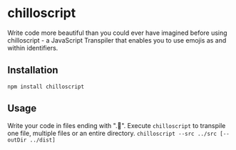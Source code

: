 # chilloscript
Write code more beautiful than you could ever have imagined before using chilloscript - a JavaScript Transpiler that enables you to use emojis as and within identifiers.

## Installation
``npm install chilloscript``

## Usage
Write your code in files ending with ".🤙". Execute ``chilloscript`` to transpile one file, multiple files or an entire directory.
``chilloscript --src ../src [--outDir ../dist]``
